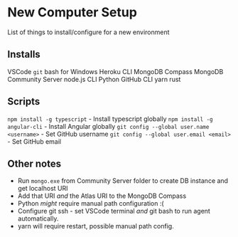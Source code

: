# New Computer Setup

List of things to install/configure for a new environment

## Installs

VSCode
`git` bash for Windows
Heroku CLI
MongoDB Compass
MongoDB Community Server
node.js CLI
Python
GitHub CLI
yarn
rust

## Scripts

`npm install -g typescript` - Install typescript globally
`npm install -g angular-cli` - Install Angular globally
`git config --global user.name <username>` - Set GitHub username
`git config --global user.email <email>` - Set GitHub email

## Other notes

- Run `mongo.exe` from Community Server folder to create DB instance and get localhost URI
- Add that URI *and* the Atlas URI to the MongoDB Compass
- Python *might* require manual path configuration :(
- Configure git ssh - set VSCode terminal *and* git bash to run agent automatically.
- yarn will require restart, possible manual path config.